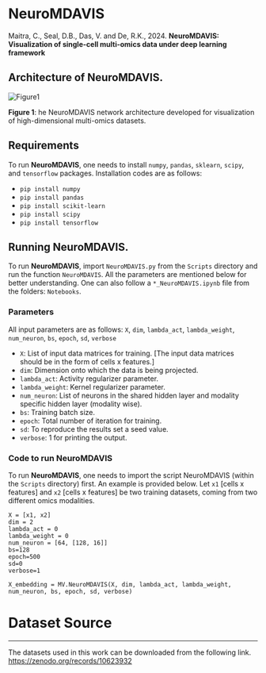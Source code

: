 # NeuroMDAVIS
Maitra, C., Seal, D.B., Das, V. and De, R.K., 2024. **NeuroMDAVIS: Visualization of single-cell multi-omics data under deep learning framework**

## Architecture of NeuroMDAVIS. 
![Figure1](https://github.com/shallowlearner93/NeuroMDAVIS/assets/113589317/5cb6d1ad-84e3-4a6d-9fbd-babac912a85b)

**Figure 1**: he NeuroMDAVIS network architecture developed for visualization of high-dimensional multi-omics datasets.

## Requirements
To run **NeuroMDAVIS**, one needs to install `numpy`, `pandas`, `sklearn`, `scipy`, and `tensorflow` packages. Installation codes are as follows:
+ `pip install numpy`
+ `pip install pandas`
+ `pip install scikit-learn`
+ `pip install scipy`
+ `pip install tensorflow`

## Running NeuroMDAVIS.
To run **NeuroMDAVIS**, import `NeuroMDAVIS.py` from the `Scripts` directory and run the function `NeuroMDAVIS`. All the parameters are mentioned below for better understanding. One can also follow a `*_NeuroMDAVIS.ipynb` file from the folders: `Notebooks`.

### Parameters 
All input parameters are as follows: `X`, `dim`, `lambda_act`, `lambda_weight`, `num_neuron`, `bs`, `epoch`, `sd`, `verbose`
+ `X`: List of input data matrices for training. [The input data matrices should be in the form of cells x features.]
+ `dim`: Dimension onto which the data is being projected. 
+ `lambda_act`: Activity regularizer parameter. 
+ `lambda_weight`: Kernel regularizer parameter.
+ `num_neuron`: List of neurons in the shared hidden layer and modality specific hidden layer (modality wise). 
+ `bs`: Training batch size.
+ `epoch`: Total number of iteration for training.
+ `sd`: To reproduce the results set a seed value.
+ `verbose`: 1 for printing the output.


### Code to run NeuroMDAVIS
To run **NeuroMDAVIS**, one needs to import the script NeuroMDAVIS (within the `Scripts` directory) first. An example is provided below. Let `x1` [cells x features] and `x2` [cells x features] be two training datasets, coming from two different omics modalities.
```
X = [x1, x2]
dim = 2
lambda_act = 0
lambda_weight = 0
num_neuron = [64, [128, 16]]
bs=128
epoch=500
sd=0
verbose=1

X_embedding = MV.NeuroMDAVIS(X, dim, lambda_act, lambda_weight, num_neuron, bs, epoch, sd, verbose)
```
# Dataset Source
--------------
The datasets used in this work can be downloaded from the following link.
https://zenodo.org/records/10623932

